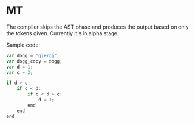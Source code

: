 # MT
The compiler skips the AST phase and produces the output based on only the tokens given.
Currently it's in alpha stage.

Sample code:
```javascript
var dogg = "gjergj";
var dogg_copy = dogg;
var d = 1;
var c = 2;

if d > c:
	if c < d:
		if c < d > c:
			d = 1;
		end
	end
end
```
